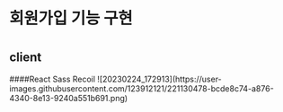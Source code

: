 <h1>회원가입 기능 구현<h1>
 <h2>client</h2>
  ####React Sass Recoil
![20230224_172913](https://user-images.githubusercontent.com/123912121/221130478-bcde8c74-a876-4340-8e13-9240a551b691.png)
